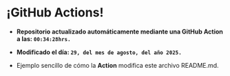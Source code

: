 # ¡GitHub Actions!
* **Repositorio actualizado automáticamente mediante una GitHub Action a las: `00:34:28hrs.`**
* **Modificado el día: `29, del mes de agosto, del año 2025.`**

* Ejemplo sencillo de cómo la **Action** modifica este archivo README.md.
